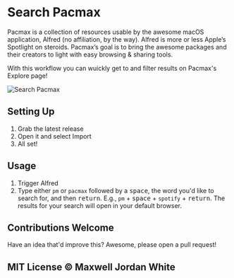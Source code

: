 # Search Pacmax

Pacmax is a collection of resources usable by the awesome macOS application, Alfred (no affiliation, by the way). Alfred is more or less Apple’s Spotlight on steroids. Pacmax’s goal is to bring the awesome packages and their creators to light with easy browsing & sharing tools. 

With this workflow you can wuickly get to and filter results on Pacmax's Explore page!

![Search Pacmax](search-pacmax-preview.png "Search Pacmax")

## Setting Up

1. Grab the latest release
2. Open it and select Import
3. All set!

## Usage

1. Trigger Alfred
2. Type either `pm` or `pacmax` followed by a <kbd>space</kbd>, the word you'd like to search for, and then <kbd>return</kbd>. E.g., `pm` + <kbd>space</kbd> + `spotify` + <kbd>return</kbd>. The results for your search will open in your default browser.

## Contributions Welcome

Have an idea that'd improve this? Awesome, please open a pull request!

## MIT License © Maxwell Jordan White
